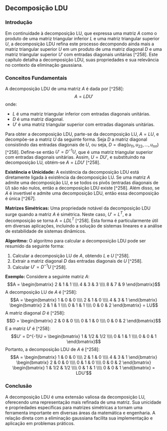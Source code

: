 ## Decomposição LDU

### Introdução
Em continuidade à decomposição LU, que expressa uma matriz $A$ como o produto de uma matriz triangular inferior $L$ e uma matriz triangular superior $U$, a decomposição LDU refina este processo decompondo ainda mais a matriz triangular superior $U$ em um produto de uma matriz diagonal $D$ e uma matriz triangular superior $U'$ com entradas diagonais unitárias [^258]. Este capítulo detalha a decomposição LDU, suas propriedades e sua relevância no contexto da eliminação gaussiana.

### Conceitos Fundamentais

A decomposição LDU de uma matriz $A$ é dada por [^258]:
$$A = LDU'$$
onde:
- $L$ é uma matriz triangular inferior com entradas diagonais unitárias.
- $D$ é uma matriz diagonal.
- $U'$ é uma matriz triangular superior com entradas diagonais unitárias.

Para obter a decomposição LDU, parte-se da decomposição LU, $A = LU$, e decompõe-se a matriz $U$ da seguinte forma. Seja $D$ a matriz diagonal consistindo das entradas diagonais de $U$, ou seja, $D = \text{diag}(u_{11}, u_{22}, ..., u_{nn})$ [^258]. Define-se então $U' = D^{-1}U$, que é uma matriz triangular superior com entradas diagonais unitárias. Assim, $U = DU'$, e substituindo na decomposição LU, obtém-se $A = LDU'$ [^258].

**Existência e Unicidade:**
A existência da decomposição LDU está diretamente ligada à existência da decomposição LU. Se uma matriz $A$ admite uma decomposição LU, e se todos os pivôs (entradas diagonais de $U$) são não nulos, então a decomposição LDU existe [^258]. Além disso, se $A$ é invertível e admite uma decomposição LDU, então essa decomposição é única [^267].

**Matrizes Simétricas:**
Uma propriedade notável da decomposição LDU surge quando a matriz $A$ é simétrica. Neste caso, $U' = L^T$, e a decomposição se torna $A = LDL^T$ [^258]. Esta forma é particularmente útil em diversas aplicações, incluindo a solução de sistemas lineares e a análise de estabilidade de sistemas dinâmicos.

**Algoritmo:**
O algoritmo para calcular a decomposição LDU pode ser resumido da seguinte forma:
1. Calcular a decomposição LU de $A$, obtendo $L$ e $U$ [^258].
2. Extrair a matriz diagonal $D$ das entradas diagonais de $U$ [^258].
3. Calcular $U' = D^{-1}U$ [^258].

**Exemplo:**
Considere a seguinte matriz $A$:
$$A = \begin{bmatrix} 2 & 1 & 1 \\\\ 4 & 3 & 3 \\\\ 8 & 7 & 9 \end{bmatrix}$$
A decomposição LU de $A$ é [^258]:
$$A = \begin{bmatrix} 1 & 0 & 0 \\\\ 2 & 1 & 0 \\\\ 4 & 3 & 1 \end{bmatrix} \begin{bmatrix} 2 & 1 & 1 \\\\ 0 & 1 & 1 \\\\ 0 & 0 & 2 \end{bmatrix} = LU$$
A matriz diagonal $D$ é [^258]:
$$D = \begin{bmatrix} 2 & 0 & 0 \\\\ 0 & 1 & 0 \\\\ 0 & 0 & 2 \end{bmatrix}$$
E a matriz $U'$ é [^258]:
$$U' = D^{-1}U = \begin{bmatrix} 1 & 1/2 & 1/2 \\\\ 0 & 1 & 1 \\\\ 0 & 0 & 1 \end{bmatrix}$$
Portanto, a decomposição LDU de $A$ é [^258]:
$$A = \begin{bmatrix} 1 & 0 & 0 \\\\ 2 & 1 & 0 \\\\ 4 & 3 & 1 \end{bmatrix} \begin{bmatrix} 2 & 0 & 0 \\\\ 0 & 1 & 0 \\\\ 0 & 0 & 2 \end{bmatrix} \begin{bmatrix} 1 & 1/2 & 1/2 \\\\ 0 & 1 & 1 \\\\ 0 & 0 & 1 \end{bmatrix} = LDU'$$

### Conclusão

A decomposição LDU é uma extensão valiosa da decomposição LU, oferecendo uma representação mais refinada de uma matriz. Sua unicidade e propriedades específicas para matrizes simétricas a tornam uma ferramenta importante em diversas áreas da matemática e engenharia. A relação direta com a eliminação gaussiana facilita sua implementação e aplicação em problemas práticos. <!-- END -->